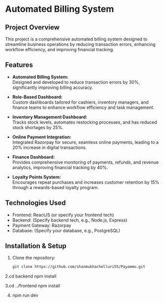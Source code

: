 # Automated Billing System

## Project Overview
This project is a comprehensive automated billing system designed to streamline business operations by reducing transaction errors, enhancing workflow efficiency, and improving financial tracking.

## Features

- **Automated Billing System:**  
  Designed and developed to reduce transaction errors by 30%, significantly improving billing accuracy.

- **Role-Based Dashboard:**  
  Custom dashboards tailored for cashiers, inventory managers, and finance teams to enhance workflow efficiency and task management.

- **Inventory Management Dashboard:**  
  Tracks stock levels, automates restocking processes, and has reduced stock shortages by 25%.

- **Online Payment Integration:**  
  Integrated Razorpay for secure, seamless online payments, leading to a 20% increase in digital transactions.

- **Finance Dashboard:**  
  Provides comprehensive monitoring of payments, refunds, and revenue analytics, improving financial tracking by 40%.

- **Loyalty Points System:**  
  Encourages repeat purchases and increases customer retention by 15% through a rewards-based loyalty program.

## Technologies Used
- Frontend: ReactJS (or specify your frontend tech)
- Backend: (Specify backend tech, e.g., Node.js, Express)
- Payment Gateway: Razorpay
- Database: (Specify your database, e.g., PostgreSQL)

## Installation & Setup
1. Clone the repository:
   ```bash
   git clone https://github.com/shanmukhachelluri55/Payammu.git


2.cd backend
npm install

3.cd ../frontend
npm install

4. npm run dev

